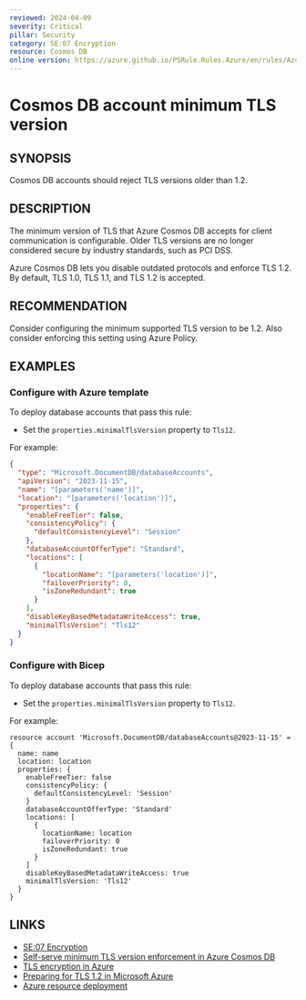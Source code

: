 ```yaml
---
reviewed: 2024-04-09
severity: Critical
pillar: Security
category: SE:07 Encryption
resource: Cosmos DB
online version: https://azure.github.io/PSRule.Rules.Azure/en/rules/Azure.Cosmos.MinTLS/
---
```


# Cosmos DB account minimum TLS version

## SYNOPSIS

Cosmos DB accounts should reject TLS versions older than 1.2.

## DESCRIPTION

The minimum version of TLS that Azure Cosmos DB accepts for client communication is configurable.
Older TLS versions are no longer considered secure by industry standards, such as PCI DSS.

Azure Cosmos DB lets you disable outdated protocols and enforce TLS 1.2.
By default, TLS 1.0, TLS 1.1, and TLS 1.2 is accepted.

## RECOMMENDATION

Consider configuring the minimum supported TLS version to be 1.2.
Also consider enforcing this setting using Azure Policy.

## EXAMPLES

### Configure with Azure template

To deploy database accounts that pass this rule:

- Set the `properties.minimalTlsVersion` property to `Tls12`.

For example:

```json
{
  "type": "Microsoft.DocumentDB/databaseAccounts",
  "apiVersion": "2023-11-15",
  "name": "[parameters('name')]",
  "location": "[parameters('location')]",
  "properties": {
    "enableFreeTier": false,
    "consistencyPolicy": {
      "defaultConsistencyLevel": "Session"
    },
    "databaseAccountOfferType": "Standard",
    "locations": [
      {
        "locationName": "[parameters('location')]",
        "failoverPriority": 0,
        "isZoneRedundant": true
      }
    ],
    "disableKeyBasedMetadataWriteAccess": true,
    "minimalTlsVersion": "Tls12"
  }
}
```

### Configure with Bicep

To deploy database accounts that pass this rule:

- Set the `properties.minimalTlsVersion` property to `Tls12`.

For example:

```bicep
resource account 'Microsoft.DocumentDB/databaseAccounts@2023-11-15' = {
  name: name
  location: location
  properties: {
    enableFreeTier: false
    consistencyPolicy: {
      defaultConsistencyLevel: 'Session'
    }
    databaseAccountOfferType: 'Standard'
    locations: [
      {
        locationName: location
        failoverPriority: 0
        isZoneRedundant: true
      }
    ]
    disableKeyBasedMetadataWriteAccess: true
    minimalTlsVersion: 'Tls12'
  }
}
```

## LINKS

- [SE:07 Encryption](https://learn.microsoft.com/azure/well-architected/security/encryption#data-in-transit)
- [Self-serve minimum TLS version enforcement in Azure Cosmos DB](https://learn.microsoft.com/azure/cosmos-db/self-serve-minimum-tls-enforcement)
- [TLS encryption in Azure](https://learn.microsoft.com/azure/security/fundamentals/encryption-overview#tls-encryption-in-azure)
- [Preparing for TLS 1.2 in Microsoft Azure](https://azure.microsoft.com/updates/azuretls12/)
- [Azure resource deployment](https://learn.microsoft.com/azure/templates/microsoft.documentdb/databaseaccounts)
